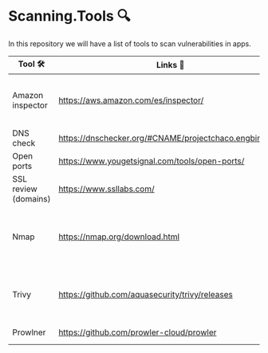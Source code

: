 # Scanning.Tools 🔍
In this repository we will have a list of tools to scan vulnerabilities in apps.

| Tool 🛠️              | Links  💭                       | Scanning⚙️                     |
|------------------    |-------------------------------------|------------------------------|
| Amazon inspector     |  https://aws.amazon.com/es/inspector/    | Escanea imagenes de ECR, escanea ec2 and lambdas   |
| DNS check            | https://dnschecker.org/#CNAME/projectchaco.engbim.com | Servidores y VMs            |
| Open ports           | https://www.yougetsignal.com/tools/open-ports/ | Open ports in the servers   |
| SSL review (domains) | https://www.ssllabs.com/ | Vulnerabilities SSL/TLS and more   |
| Nmap                 | https://nmap.org/download.html | Escanea versiones viejas de paquetes y puertos abiertos   |
| Trivy                |  https://github.com/aquasecurity/trivy/releases | Escanea las imagenes de los docker en los pipelines CD/CI  |
| Prowlner             |  https://github.com/prowler-cloud/prowler | Vulnerabilities in AWS  |
